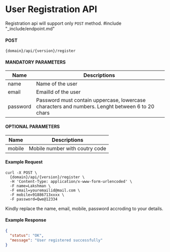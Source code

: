 # User Registration API

Registration api will support only `POST` method.
#include "_include/endpoint.md"

#### POST

```
{domain}/api/{version}/register
```

#### MANDATORY PARAMETERS

| Name     | Descriptions                                                                                    |
| -------- | ----------------------------------------------------------------------------------------------- |
| name     | Name of the user                                                                                |
| email    | EmailId of the user                                                                             |
| password | Password must contain uppercase, lowercase characters and numbers. Lenght between 6 to 20 chars |

#### OPTIONAL PARAMETERS

| Name   | Descriptions                   |
| ------ | ------------------------------ |
| mobile | Mobile number with coutry code |

#### Example Request

```
curl -X POST \
  {domain}/api/{version}/register \
  -H 'Content-Type: application/x-www-form-urlencoded' \
  -F name=Lakshman \
  -F email=youremailid@mail.com \
  -F mobile=91886713xxxx \
  -F password=Qwe@12334
```

Kindly replace the name, email, mobile, password accroding to your details.

#### Example Response

```json
{
  "status": "OK",
  "message": "User registered successfully"
}
```
